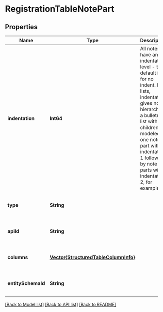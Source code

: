# RegistrationTableNotePart


## Properties
Name | Type | Description | Notes
------------ | ------------- | ------------- | -------------
**indentation** | **Int64** | All notes have an indentation level - the default is 0 for no indent. For lists, indentation gives notes hierarchy - a bulleted list with children is modeled as one note part with indentation 1 followed by note parts with indentation 2, for example. | [optional] [default to 0]
**type** | **String** |  | [optional] [default to nothing]
**apiId** | **String** |  | [optional] [default to nothing]
**columns** | [**Vector{StructuredTableColumnInfo}**](StructuredTableColumnInfo.md) |  | [optional] [default to nothing]
**entitySchemaId** | **String** |  | [optional] [default to nothing]


[[Back to Model list]](../README.md#models) [[Back to API list]](../README.md#api-endpoints) [[Back to README]](../README.md)


